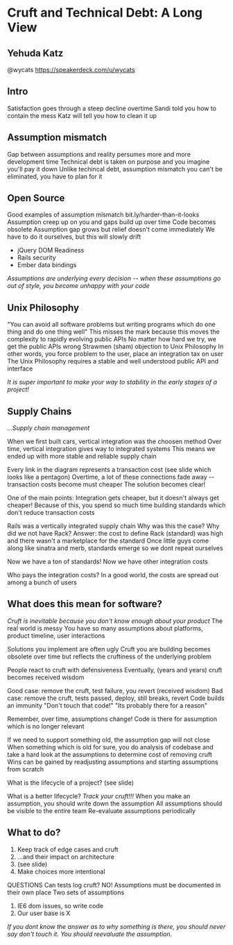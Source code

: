 # Cruft and Technical Debt: A Long View
## Yehuda Katz
@wycats
https://speakerdeck.com/u/wycats

## Intro
Satisfaction goes through a steep decline overtime
Sandi told you how to contain the mess
Katz will tell you how to clean it up

## Assumption mismatch
Gap between assumptions and reality persumes more and more development time
Technical debt is taken on purpose and you imagine you'll pay it down
Unlike techincal debt, assumption mismatch you can't be eliminated, you have to plan for it

## Open Source
Good examples of assumption mismatch
bit.ly/harder-than-it-looks
Assumption creep up on you and gaps build up over time
Code becomes obsolete
Assumption gap grows but relief doesn't come immediately
We have to do it ourselves, but this will slowly drift

 * jQuery DOM Readiness
 * Rails security
 * Ember data bindings

*Assumptions are underlying every decision -- when these assumptions go out of style, you become unhappy with your code*

## Unix Philosophy
"You can avoid all software problems but writing programs which do one thing and do one thing well"
This misses the mark because this moves the complexity to rapidly evolving public APIs
No matter how hard we try, we get the public APIs wrong
Strawmen (sham) objection to Unix Philosophy
In other words, you force problem to the user, place an integration tax on user
The Unix Philosophy requires a stable and well understood public API and interface

*It is super important to make your way to stability in the early stages of a project!*

## Supply Chains
_...Supply chain management_

When we first built cars, vertical integration was the choosen method
Over time, vertical integration gives way to integrated systems
This means we ended up with more stable and reliable supply chain

Every link in the diagram represents a transaction cost (see slide which looks like a pentagon)
Overtime, a lot of these connections fade away -- transaction costs become must cheaper
The solution becomes clear!

One of the main points: Integration gets cheaper, but it doesn't always get cheaper!
Because of this, you spend so much time building standards which don't reduce transaction costs

Rails was a vertically integrated supply chain
Why was this the case? Why did we not have Rack?
Answer: the cost to define Rack (standard) was high and there wasn't a marketplace for the standard
Once little guys come along like sinatra and merb, standards emerge so we dont repeat ourselves

Now we have a ton of standards!
Now we have other integration costs

Who pays the integration costs?
In a good world, the costs are spread out among a bunch of users 

## What does this mean for software?
*Cruft is inevitable because you don't know enough about your product*
The real world is messy
You have so many assumptions about platforms, product timeline, user interactions

Solutions you implement are often ugly
Cruft you are building becomes obsolete over time but reflects the cruftiness of the underlying problem

People react to cruft with defensiveness
Eventually, (years and years) cruft becomes received wisdom

Good case: remove the cruft, test failure, you revert (received wisdom)
Bad case: remove the cruft, tests passed, deploy, still breaks, revert
Code builds an immunity "Don't touch that code!" "Its probably there for a reason"

Remember, over time, assumptions change! Code is there for assumption which is no longer relevant

If we need to support something old, the assumption gap will not close
When something which is old for sure, you do analysis of codebase and take a hard look at the assumptions to determine cost of removing cruft
Wins can be gained by readjusting assumptions and starting assumptions from scratch

What is the lifecycle of a project? (see slide)

What is a better lifecycle? 
*Track your cruft!!!*
When you make an assumption, you should write down the assumption
All assumptions should be visible to the entire team
Re-evaluate assumptions periodically

## What to do?
1. Keep track of edge cases and cruft
2. ...and their impact on architecture
3. (see slide)
4. Make choices more intentional

QUESTIONS
Can tests log cruft?
NO! Assumptions must be documented in their own place
Two sets of assumptions
  1. IE6 dom issues, so write code
  2. Our user base is X


*If you dont know the answer as to why something is there, you should
never say don't touch it. You should reevaluate the assumption.*







































